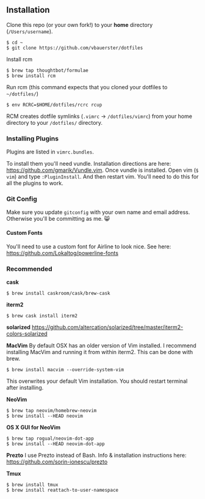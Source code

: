 ## Installation

Clone this repo (or your own fork!) to your **home** directory (`/Users/username`).
```
$ cd ~
$ git clone https://github.com/vbauerster/dotfiles
```

Install rcm

```
$ brew tap thoughtbot/formulae
$ brew install rcm
```

Run rcm (this command expects that you cloned your dotfiles to `~/dotfiles/`)
```
$ env RCRC=$HOME/dotfiles/rcrc rcup
```
RCM creates dotfile symlinks (`.vimrc` -> `/dotfiles/vimrc`) from your home directory to your `/dotfiles/` directory.

### Installing Plugins
Plugins are listed in `vimrc.bundles`.

To install them you'll need vundle. Installation directions are here: https://github.com/gmarik/Vundle.vim.
Once vundle is installed. Open vim (`$ vim`) and type `:PluginInstall`. And then restart vim. You'll need to do this for all the plugins to work.

### Git Config
Make sure you update ```gitconfig``` with your own name and email address. Otherwise you'll be committing as me. :smile_cat:

#### Custom Fonts
You'll need to use a custom font for Airline to look nice. See here: https://github.com/Lokaltog/powerline-fonts

### Recommended

**cask**
```
$ brew install caskroom/cask/brew-cask
```

**iterm2**
```
$ brew cask install iterm2
```

**solarized**
https://github.com/altercation/solarized/tree/master/iterm2-colors-solarized

**MacVim**
By default OSX has an older version of Vim installed. I recommend installing MacVim and running it from within iterm2. This can be done with brew.
```
$ brew install macvim --override-system-vim
```
This overwrites your default Vim installation. You should restart terminal after installing.

**NeoVim**
```
$ brew tap neovim/homebrew-neovim
$ brew install --HEAD neovim
```

**OS X GUI for NeoVim**
```
$ brew tap rogual/neovim-dot-app
$ brew install --HEAD neovim-dot-app
```

**Prezto**
I use Prezto instead of Bash. Info & installation instructions here: https://github.com/sorin-ionescu/prezto

**Tmux**
```
$ brew install tmux
$ brew install reattach-to-user-namespace
```
